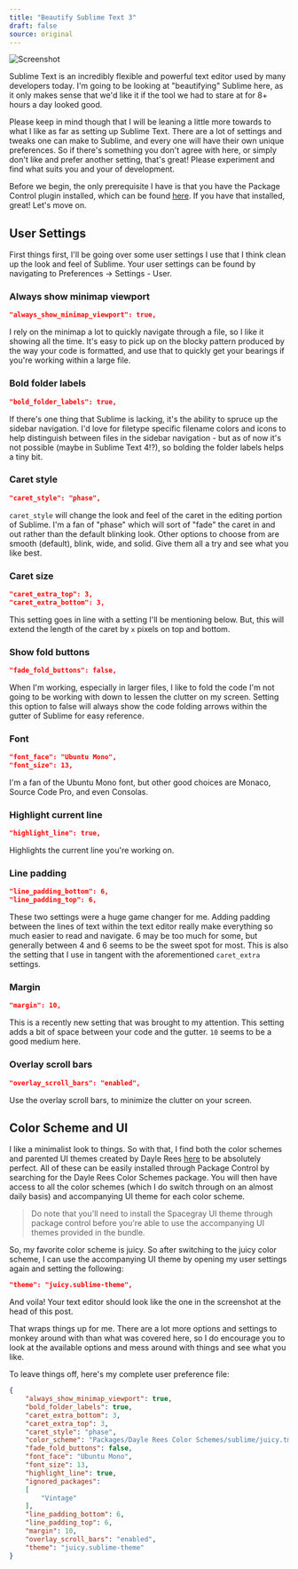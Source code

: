 ```yaml
---
title: "Beautify Sublime Text 3"
draft: false
source: original
---
```


![Screenshot](/storage/posts/beautify_sublime_text.png)

Sublime Text is an incredibly flexible and powerful text editor used by many developers today. I'm going to be looking at "beautifying" Sublime here, as it only makes sense that we'd like it if the tool we had to stare at for 8+ hours a day looked good.

Please keep in mind though that I will be leaning a little more towards to what I like as far as setting up Sublime Text. There are a lot of settings and tweaks one can make to Sublime, and every one will have their own unique preferences. So if there's something you don't agree with here, or simply don't like and prefer another setting, that's great! Please experiment and find what suits you and your of development.

Before we begin, the only prerequisite I have is that you have the Package Control plugin installed, which can be found [here](https://sublime.wbond.net/installation). If you have that installed, great! Let's move on.

## User Settings
First things first, I'll be going over some user settings I use that I think clean up the look and feel of Sublime. Your user settings can be found by navigating to Preferences → Settings - User.

### Always show minimap viewport

```json
"always_show_minimap_viewport": true,
```

I rely on the minimap a lot to quickly navigate through a file, so I like it showing all the time. It's easy to pick up on the blocky pattern produced by the way your code is formatted, and use that to quickly get your bearings if you're working within a large file.

### Bold folder labels

```json
"bold_folder_labels": true,
```

If there's one thing that Sublime is lacking, it's the ability to spruce up the sidebar navigation. I'd love for filetype specific filename colors and icons to help distinguish between files in the sidebar navigation - but as of now it's not possible (maybe in Sublime Text 4!?), so bolding the folder labels helps a tiny bit.

### Caret style

```json
"caret_style": "phase",
```

`caret_style` will change the look and feel of the caret in the editing portion of Sublime. I'm a fan of "phase" which will sort of "fade" the caret in and out rather than the default blinking look. Other options to choose from are smooth (default), blink, wide, and solid. Give them all a try and see what you like best.

### Caret size

```json
"caret_extra_top": 3,
"caret_extra_bottom": 3,
```

This setting goes in line with a setting I'll be mentioning below. But, this will extend the length of the caret by `x` pixels on top and bottom.

### Show fold buttons

```json
"fade_fold_buttons": false,
```

When I'm working, especially in larger files, I like to fold the code I'm not going to be working with down to lessen the clutter on my screen. Setting this option to false will always show the code folding arrows within the gutter of Sublime for easy reference.

### Font

```json
"font_face": "Ubuntu Mono",
"font_size": 13,
```

I'm a fan of the Ubuntu Mono font, but other good choices are Monaco, Source Code Pro, and even Consolas.

### Highlight current line

```json
"highlight_line": true,
```

Highlights the current line you're working on.

### Line padding

```json
"line_padding_bottom": 6,
"line_padding_top": 6,
```

These two settings were a huge game changer for me. Adding padding between the lines of text within the text editor really make everything so much easier to read and navigate. 6 may be too much for some, but generally between 4 and 6 seems to be the sweet spot for most. This is also the setting that I use in tangent with the aforementioned `caret_extra` settings.

### Margin

```json
"margin": 10,
```

This is a recently new setting that was brought to my attention. This setting adds a bit of space between your code and the gutter. `10` seems to be a good medium here.

### Overlay scroll bars

```json
"overlay_scroll_bars": "enabled",
```

Use the overlay scroll bars, to minimize the clutter on your screen.

## Color Scheme and UI
I like a minimalist look to things. So with that, I find both the color schemes and parented UI themes created by Dayle Rees [here](https://sublime.daylerees.com/) to be absolutely perfect. All of these can be easily installed through Package Control by searching for the Dayle Rees Color Schemes package. You will then have access to all the color schemes (which I do switch through on an almost daily basis) and accompanying UI theme for each color scheme.

> Do note that you'll need to install the Spacegray UI theme through package control before you're able to use the accompanying UI themes provided in the bundle.

So, my favorite color scheme is juicy. So after switching to the juicy color scheme, I can use the accompanying UI theme by opening my user settings again and setting the following:

```json
"theme": "juicy.sublime-theme",
```

And voila! Your text editor should look like the one in the screenshot at the head of this post.

That wraps things up for me. There are a lot more options and settings to monkey around with than what was covered here, so I do encourage you to look at the available options and mess around with things and see what you like.

To leave things off, here's my complete user preference file:

```json
{
    "always_show_minimap_viewport": true,
    "bold_folder_labels": true,
    "caret_extra_bottom": 3,
    "caret_extra_top": 3,
    "caret_style": "phase",
    "color_scheme": "Packages/Dayle Rees Color Schemes/sublime/juicy.tmTheme",
    "fade_fold_buttons": false,
    "font_face": "Ubuntu Mono",
    "font_size": 13,
    "highlight_line": true,
    "ignored_packages":
    [
        "Vintage"
    ],
    "line_padding_bottom": 6,
    "line_padding_top": 6,
    "margin": 10,
    "overlay_scroll_bars": "enabled",
    "theme": "juicy.sublime-theme"
}
```